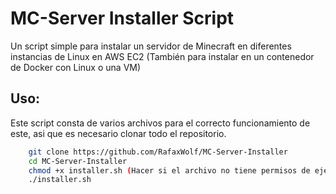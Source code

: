 # MC-Server Installer Script
Un script simple para instalar un servidor de Minecraft en diferentes instancias de Linux en AWS EC2 (También para instalar en un contenedor de Docker con Linux o una VM)


## Uso:
Este script consta de varios archivos para el correcto funcionamiento de este, asi que es necesario clonar todo el repositorio.

```bash
    git clone https://github.com/RafaxWolf/MC-Server-Installer
    cd MC-Server-Installer
    chmod +x installer.sh (Hacer si el archivo no tiene permisos de ejecución.)
    ./installer.sh
```